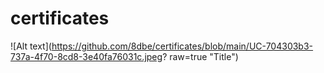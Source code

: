 # certificates


![Alt text](https://github.com/8dbe/certificates/blob/main/UC-704303b3-737a-4f70-8cd8-3e40fa76031c.jpeg? raw=true "Title")
